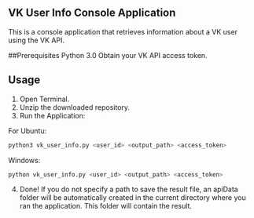 ## VK User Info Console Application

This is a console application that retrieves information about a VK user using the VK API.

##Prerequisites
Python 3.0
Obtain your VK API access token.

## Usage

1. Open Terminal.
2. Unzip the downloaded repository.
3. Run the Application:

For Ubuntu:

```bash
python3 vk_user_info.py <user_id> <output_path> <access_token>
```

Windows:

```bash
python vk_user_info.py <user_id> <output_path> <access_token>
```

4. Done!
   If you do not specify a path to save the result file, an apiData folder will be automatically created in the current directory where you ran the application. This folder will contain the result.
